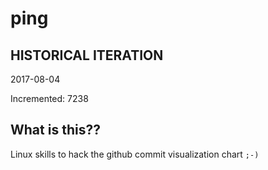 # ping

## HISTORICAL ITERATION
2017-08-04

Incremented: 7238

## What is this?? 
Linux skills to hack the github commit visualization chart `;-)`
